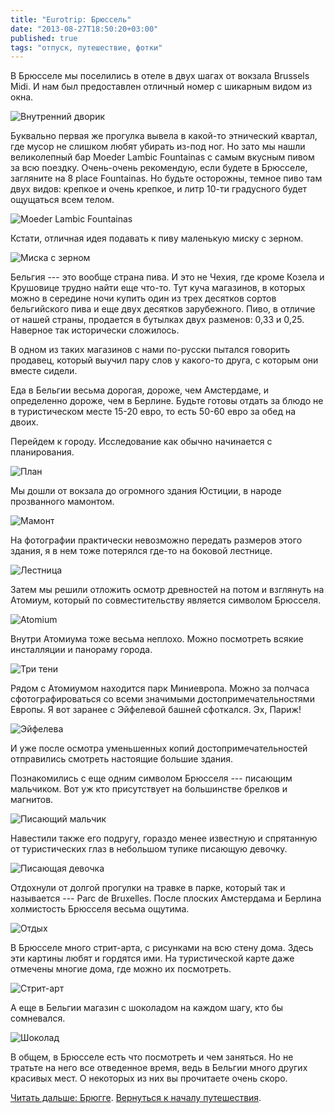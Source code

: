 ```yaml
---
title: "Eurotrip: Брюссель"
date: "2013-08-27T18:50:20+03:00"
published: true
tags: "отпуск, путешествие, фотки"
---
```


В Брюсселе мы поселились в отеле в двух шагах от вокзала Brussels Midi. И нам был предоставлен отличный номер с шикарным видом из окна. 

![](http://a51056ce8d9b948fb69e-8de36eb37b2366f5a76a776c3dee0b32.r42.cf1.rackcdn.com/brussels_yard.jpg "Внутренний дворик")

Буквально первая же прогулка вывела в какой-то этнический квартал, где мусор не слишком любят убирать из-под ног. Но зато мы нашли великолепный бар Moeder Lambic Fountainas с самым вкусным пивом за всю поездку. Очень-очень рекомендую, если будете в Брюсселе, загляните на 8 place Fountainas. Но будьте осторожны, темное пиво там двух видов: крепкое и очень крепкое, и литр 10-ти градусного будет ощущаться всем телом.

![](http://a51056ce8d9b948fb69e-8de36eb37b2366f5a76a776c3dee0b32.r42.cf1.rackcdn.com/brussels_moeder_lambic.jpg "Moeder Lambic Fountainas") 

Кстати, отличная идея подавать к пиву маленькую миску с зерном. 

![](http://a51056ce8d9b948fb69e-8de36eb37b2366f5a76a776c3dee0b32.r42.cf1.rackcdn.com/brussels_grain.jpg "Миска с зерном")

Бельгия --- это вообще страна пива. И это не Чехия, где кроме Козела и Крушовице трудно найти еще что-то. Тут куча магазинов, в которых можно в середине ночи купить один из трех десятков сортов бельгийского пива и еще двух десятков зарубежного. Пиво, в отличие от нашей страны, продается в бутылках двух разменов: 0,33 и 0,25. Наверное так исторически сложилось. 

В одном из таких магазинов с нами по-русски пытался говорить продавец, который выучил пару слов у какого-то друга, с которым они вместе сидели. 

Еда в Бельгии весьма дорогая, дороже, чем Амстердаме, и определенно дороже, чем в Берлине. Будьте готовы отдать за блюдо не в туристическом месте 15-20 евро, то есть 50-60 евро за обед на двоих. 

Перейдем к городу. Исследование как обычно начинается с планирования. 

![](http://a51056ce8d9b948fb69e-8de36eb37b2366f5a76a776c3dee0b32.r42.cf1.rackcdn.com/brussels_planning.jpg "План")

Мы дошли от вокзала до огромного здания Юстиции, в народе прозванного мамонтом.

![](http://a51056ce8d9b948fb69e-8de36eb37b2366f5a76a776c3dee0b32.r42.cf1.rackcdn.com/brussels_mammoth.jpg "Мамонт") 

На фотографии практически невозможно передать размеров этого здания, я в нем тоже потерялся где-то на боковой лестнице. 

![](http://a51056ce8d9b948fb69e-8de36eb37b2366f5a76a776c3dee0b32.r42.cf1.rackcdn.com/brussels_stairs.jpg "Лестница")

Затем мы решили отложить осмотр древностей на потом и взглянуть на Атомиум, который по совместительству является символом Брюсселя. 

![](http://a51056ce8d9b948fb69e-8de36eb37b2366f5a76a776c3dee0b32.r42.cf1.rackcdn.com/brussels_atomium.jpg "Atomium")

Внутри Атомиума тоже весьма неплохо. Можно посмотреть всякие инсталляции и панораму города.

![](http://a51056ce8d9b948fb69e-8de36eb37b2366f5a76a776c3dee0b32.r42.cf1.rackcdn.com/brussels_shadows.jpg "Три тени")

Рядом с Атомиумом находится парк Миниевропа. Можно за полчаса сфотографироваться со всеми значимыми достопримечательностями Европы. Я вот заранее с Эйфелевой башней сфоткался. Эх, Париж!

![](http://a51056ce8d9b948fb69e-8de36eb37b2366f5a76a776c3dee0b32.r42.cf1.rackcdn.com/brussels_eiffel.jpg "Эйфелева")

И уже после осмотра уменьшенных копий достопримечательностей отправились смотреть настоящие большие здания. 

Познакомились с еще одним символом Брюсселя&nbsp;--- писающим мальчиком. Вот уж кто присутствует на большинстве брелков и магнитов. 

![](http://a51056ce8d9b948fb69e-8de36eb37b2366f5a76a776c3dee0b32.r42.cf1.rackcdn.com/brussels_peeing_boy.jpg "Писающий мальчик")

Навестили также его подругу, гораздо менее известную и спрятанную от туристических глаз в небольшом тупике писающую девочку. 

![](http://a51056ce8d9b948fb69e-8de36eb37b2366f5a76a776c3dee0b32.r42.cf1.rackcdn.com/brussels_peeing_girl.jpg "Писающая девочка")

Отдохнули от долгой прогулки на травке в парке, который так и называется&nbsp;--- Parc de Bruxelles. После плоских Амстердама и Берлина холмистость Брюсселя весьма ощутима. 

![](http://a51056ce8d9b948fb69e-8de36eb37b2366f5a76a776c3dee0b32.r42.cf1.rackcdn.com/brussels_park.jpg "Отдых")

В Брюсселе много стрит-арта, с рисунками на всю стену дома. Здесь эти картины любят и гордятся ими. На туристической карте даже отмечены многие дома, где можно их посмотреть. 

![](http://a51056ce8d9b948fb69e-8de36eb37b2366f5a76a776c3dee0b32.r42.cf1.rackcdn.com/brussels_street_art.jpg "Стрит-арт")

А еще в Бельгии магазин с шоколадом на каждом шагу, кто бы сомневался. 

![](http://a51056ce8d9b948fb69e-8de36eb37b2366f5a76a776c3dee0b32.r42.cf1.rackcdn.com/brussels_chocolate.jpg "Шоколад")

В общем, в Брюсселе есть что посмотреть и чем заняться. Но не тратьте на него все отведенное время, ведь в Бельгии много других красивых мест. О некоторых из них вы прочитаете очень скоро. 

[Читать дальше: Брюгге](/post/eurotrip-brugge). [Вернуться к началу путешествия](/post/eurotrip-warsaw).
